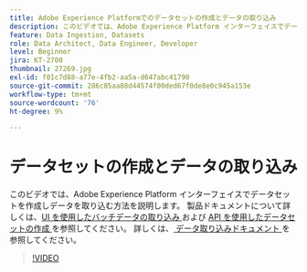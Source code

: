 ```yaml
---
title: Adobe Experience Platformでのデータセットの作成とデータの取り込み
description: このビデオでは、Adobe Experience Platform インターフェイスでデータセットを作成しデータを取り込む方法を説明します。
feature: Data Ingestion, Datasets
role: Data Architect, Data Engineer, Developer
level: Beginner
jira: KT-2700
thumbnail: 27269.jpg
exl-id: f01c7d88-a77e-4fb2-aa5a-d647abc41790
source-git-commit: 286c85aa88d44574f00ded67f0de8e0c945a153e
workflow-type: tm+mt
source-wordcount: '76'
ht-degree: 9%

---
```


# データセットの作成とデータの取り込み

このビデオでは、Adobe Experience Platform インターフェイスでデータセットを作成しデータを取り込む方法を説明します。 製品ドキュメントについて詳しくは、[UI を使用したバッチデータの取り込み ](https://experienceleague.adobe.com/docs/experience-platform/ingestion/tutorials/ingest-batch-data.html?lang=ja) および [API を使用したデータセットの作成 ](https://experienceleague.adobe.com/docs/experience-platform/catalog/datasets/create.html?lang=ja) を参照してください。 詳しくは、[ データ取り込みドキュメント ](https://experienceleague.adobe.com/docs/experience-platform/ingestion/home.html?lang=ja) を参照してください。

>[!VIDEO](https://video.tv.adobe.com/v/27269?learn=on&enablevpops)

